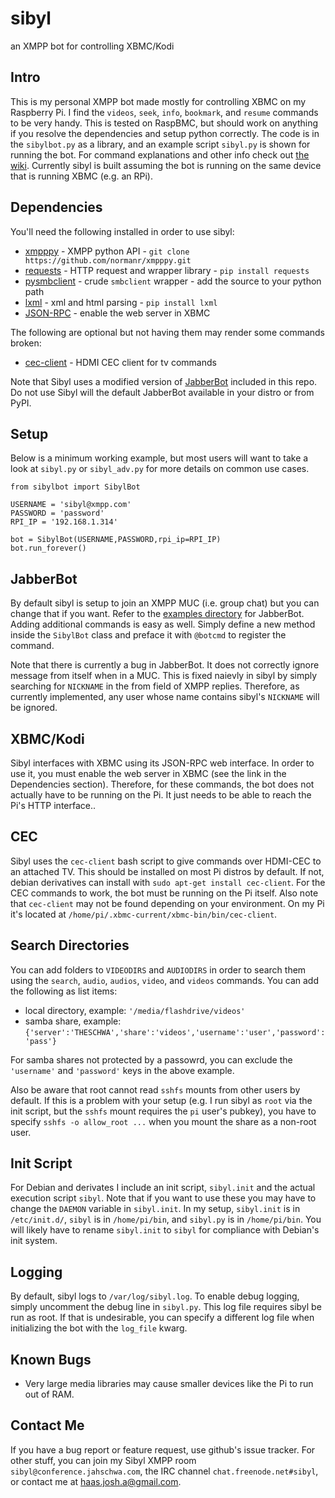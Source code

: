 # sibyl
an XMPP bot for controlling XBMC/Kodi

## Intro
This is my personal XMPP bot made mostly for controlling XBMC on my Raspberry Pi. I find the `videos`, `seek`, `info`, `bookmark`, and `resume` commands to be very handy. This is tested on RaspBMC, but should work on anything if you resolve the dependencies and setup python correctly. The code is in the `sibylbot.py` as a library, and an example script `sibyl.py` is shown for running the bot. For command explanations and other info check out [the wiki][1]. Currently sibyl is built assuming the bot is running on the same device that is running XBMC (e.g. an RPi).

## Dependencies
You'll need the following installed in order to use sibyl:
 - [xmpppy][10] - XMPP python API - `git clone https://github.com/normanr/xmpppy.git`
 - [requests][3] - HTTP request and wrapper library - `pip install requests`
 - [pysmbclient][4] - crude `smbclient` wrapper - add the source to your python path
 - [lxml][9] - xml and html parsing - `pip install lxml`
 - [JSON-RPC][6] - enable the web server in XBMC

The following are optional but not having them may render some commands broken:
 - [cec-client][5] - HDMI CEC client for tv commands

Note that Sibyl uses a modified version of [JabberBot][2] included in this repo. Do not use Sibyl will the default JabberBot available in your distro or from PyPI.

## Setup
Below is a minimum working example, but most users will want to take a look at `sibyl.py` or `sibyl_adv.py` for more details on common use cases.

```
from sibylbot import SibylBot

USERNAME = 'sibyl@xmpp.com'
PASSWORD = 'password'
RPI_IP = '192.168.1.314'

bot = SibylBot(USERNAME,PASSWORD,rpi_ip=RPI_IP)
bot.run_forever()
```

## JabberBot
By default sibyl is setup to join an XMPP MUC (i.e. group chat) but you can change that if you want. Refer to the [examples directory][7] for JabberBot. Adding additional commands is easy as well. Simply define a new method inside the `SibylBot` class and preface it with `@botcmd` to register the command.

Note that there is currently a bug in JabberBot. It does not correctly ignore message from itself when in a MUC. This is fixed naievly in sibyl by simply searching for `NICKNAME` in the from field of XMPP replies. Therefore, as currently implemented, any user whose name contains sibyl's `NICKNAME` will be ignored.

## XBMC/Kodi
Sibyl interfaces with XBMC using its JSON-RPC web interface. In order to use it, you must enable the web server in XBMC (see the link in the Dependencies section). Therefore, for these commands, the bot does not actually have to be running on the Pi. It just needs to be able to reach the Pi's HTTP interface..

## CEC
Sibyl uses the `cec-client` bash script to give commands over HDMI-CEC to an attached TV. This should be installed on most Pi distros by default. If not, debian derivatives can install with `sudo apt-get install cec-client`. For the CEC commands to work, the bot must be running on the Pi itself. Also note that `cec-client` may not be found depending on your environment. On my Pi it's located at `/home/pi/.xbmc-current/xbmc-bin/bin/cec-client`.

## Search Directories
You can add folders to `VIDEODIRS` and `AUDIODIRS` in order to search them using the `search`, `audio`, `audios`, `video`, and `videos` commands. You can add the following as list items:
  - local directory, example: `'/media/flashdrive/videos'`
  - samba share, example: `{'server':'THESCHWA','share':'videos','username':'user','password':'pass'}`

For samba shares not protected by a passowrd, you can exclude the `'username'` and `'password'` keys in the above example.

Also be aware that root cannot read `sshfs` mounts from other users by default. If this is a problem with your setup (e.g. I run sibyl as `root` via the init script, but the `sshfs` mount requires the `pi` user's pubkey), you have to specify `sshfs -o allow_root ...` when you mount the share as a non-root user.

## Init Script
For Debian and derivates I include an init script, `sibyl.init` and the actual execution script `sibyl`. Note that if you want to use these you may have to change the `DAEMON` variable in `sibyl.init`. In my setup, `sibyl.init` is in `/etc/init.d/`, `sibyl` is in `/home/pi/bin`, and `sibyl.py` is in `/home/pi/bin`. You will likely have to rename `sibyl.init` to `sibyl` for compliance with Debian's init system.

## Logging
By default, sibyl logs to `/var/log/sibyl.log`. To enable debug logging, simply uncomment the debug line in `sibyl.py`. This log file requires sibyl be run as root. If that is undesirable, you can specify a different log file when initializing the bot with the `log_file` kwarg.

## Known Bugs
 - Very large media libraries may cause smaller devices like the Pi to run out of RAM.

## Contact Me
If you have a bug report or feature request, use github's issue tracker. For other stuff, you can join my Sibyl XMPP room `sibyl@conference.jahschwa.com`, the IRC channel `chat.freenode.net#sibyl`, or contact me at [haas.josh.a@gmail.com][8].

 [1]: https://github.com/TheSchwa/sibyl/wiki
 [2]: https://thp.io/2007/python-jabberbot/
 [3]: http://docs.python-requests.org/en/latest/
 [4]: https://bitbucket.org/nosklo/pysmbclient/src/057512c24175?at=default
 [5]: http://libcec.pulse-eight.com/
 [6]: http://kodi.wiki/view/Webserver#Enabling_the_webserver
 [7]: https://github.com/antont/pythonjabberbot/tree/master/examples
 [8]: mailto:haas.josh.a@gmail.com
 [9]: http://lxml.de/
 [10]: http://xmpppy.sourceforge.net/
